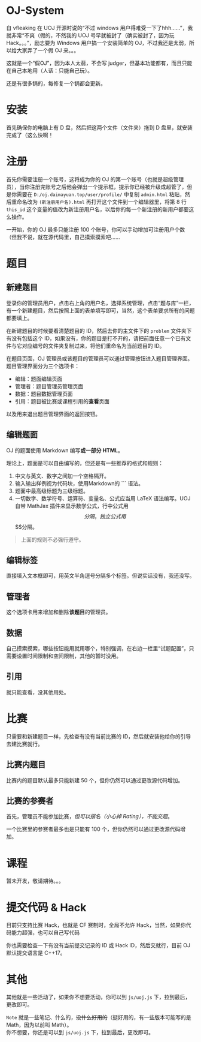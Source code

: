 # OJ-System
自 vfleaking 在 UOJ 开源时说的“不过 windows 用户得难受一下了hhh……”，我就非常“不爽（假的，不然我的 UOJ 号早就被封了（确实被封了，因为玩 Hack。。。”，励志要为 Windows 用户搞一个安装简单的 OJ，不过我还是太弱，所以给大家弄了一个假 OJ 来。。。

这就是一个“假OJ”，因为本人太蒻，不会写 judger，但基本功能都有，而且只能在自己本地用（人话：只能自己玩）。

还是有很多锅的，每修复一个锅都会更新。

# 安装

首先确保你的电脑上有 D 盘，然后把这两个文件（文件夹）拖到 D 盘里，就安装完成了（这么快啊！

# 注册
首先你需要注册一个账号，这将成为你的 OJ 的第一个账号（也就是超级管理员），当你注册完账号之后他会弹出一个提示框，提示你已经被升级成超管了，但是你需要在 `D:/oj.daimayuan.top/user/profile/` 中复制 `admin.html` 粘贴，然后重命名改为 `(新注册用户名).html` 再打开这个文件到一个编辑器里，将第 8 行 `this_id` 这个变量的值改为新注册用户名，以后你的每一个新注册的新用户都要这么操作。

一开始，你的 OJ 最多只能注册 $100$ 个账号，你可以手动增加可注册用户个数（但我不说，就在源代码里，自己摸索摸索吧……

# 题目
## 新建题目
登录你的管理员用户，点击右上角的用户名，选择系统管理，点击“题与库”一栏，有一个新建题目，然后按照上面的表单填写即可，当然，这个表单要求所有的问题都要填上。

在新建题目的时候要看清楚题目的 ID，然后去你的主文件下的 `problem` 文件夹下有没有包括这个 ID，如果没有，你的题目是打不开的，请把前面任意一个已有文件与它对应编号的文件夹复制过来，将他们重命名为当前题目的 ID。

在题目页面，OJ 管理员或该题目的管理员可以通过管理按钮进入题目管理界面。题目管理界面分为三个选项卡：

- 编辑：题面编辑页面
- 管理者：题目管理员管理页面
- 数据：题目数据管理页面
- 引用：题目被比赛或课程引用的**查看**页面

以及用来退出题目管理界面的返回按钮。

## 编辑题面
OJ 的题面使用 Markdown 编写**或一部分 HTML**。

理论上，题面是可以自由编写的，但还是有一些推荐的格式和规则：

1. 中文与英文、数字之间加一个空格隔开。
2. 输入输出样例视为代码块，使用Markdown的 ``` 语法。
3. 题面中最高级标题为三级标题。
4. 一切数字、数学符号、运算符、变量名、公式应当用 LaTeX 语法编写。UOJ 自带 MathJax 插件来显示数学公式，行中公式用$$分隔，独立公式用$$$$分隔。

> 上面的规则不必强行遵守。

## 编辑标签
直接填入文本框即可，用英文半角逗号分隔多个标签。但说实话没有，我还没写。

## 管理者
这个选项卡用来增加和删除**该题目**的管理员。

## 数据
自己摸索摸索，哪些按钮能用就用哪个，特别强调，在右边一栏里“试题配置”，只需要设置时间限制和空间限制，其他的暂时没用。

## 引用
就只能查看，没其他用处。

# 比赛
只需要和新建题目一样，先检查有没有当前比赛的 ID，然后就安装他给你的引导去建比赛就行。

## 比赛内题目
比赛内的题目默认最多只能新建 50 个，但你仍然可以通过更改源代码增加。

## 比赛的参赛者
首先，管理员不能参加比赛，*但可以报名（小心掉 Rating），不能交题*。

一个比赛里的参赛者最多也是只能有 100 个，但你仍然可以通过更改源代码增加。

# 课程
暂未开发，敬请期待。。。

# 提交代码 & Hack
目前只支持比赛 Hack，也就是 CF 赛制时，全局不允许 Hack，当然，如果你代码能力超强，也可以自己写代码

你也需要检查一下有没有当前提交记录的 ID 或 Hack ID，然后交就行，目前 OJ 默认提交语言是 C++17。

# 其他
其他就是一些活动了，如果你不想要活动，你可以到 `js/uoj.js` 下，拉到最后，更改即可。

`Note` 就是一些笔记、什么的，~~没什么好用的~~（挺好用的，有一些版本可能写的是 Math，因为以前叫 Math）。  
你不想要，你还是可以到 `js/uoj.js` 下，拉到最后，更改即可。
